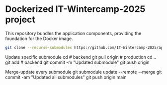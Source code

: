 # Dockerized IT-Wintercamp-2025 project
This repository bundles the application components, providing the foundation for the Docker image.


```bash
git clone --recurse-submodules https://github.com/IT-Wintercamp-2025/application-dockerized.git
```

Update specific submodule
cd <submodule> # backend
git pull origin <branch> # production
cd ..
git add <submodule-folder> # backend 
git commit -m "Updated <submodule> submodule"
git push origin <branch>

Merge-update every submodule
git submodule update --remote --merge
git commit -am "Updated all submodules"
git push origin main

